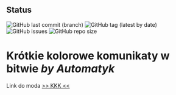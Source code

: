 ## Status
![GitHub last commit (branch)](https://img.shields.io/github/last-commit/komandos84/KKK/master?style=flat-square)
![GitHub tag (latest by date)](https://img.shields.io/github/v/tag/komandos84/KKK?style=flat-square)
![GitHub issues](https://img.shields.io/github/issues/komandos84/KKK?style=flat-square)
![GitHub repo size](https://img.shields.io/github/repo-size/komandos84/KKK?style=flat-square)

# Krótkie kolorowe komunikaty w bitwie *by Automatyk*

Link do moda [>> KKK <<](https://github.com/komandos84/KKK/raw/master/zip/atk_kkk.zip)
